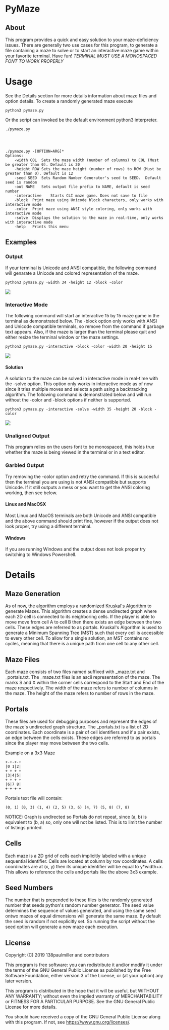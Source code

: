 ﻿# PyMaze
## About
This program provides a quick and easy solution to your maze-deficiency issues. There are generally two use cases for this program, to generate a file containing a maze to solve or to start an interactive maze game within your favorite terminal. Have fun!
_TERMINAL MUST USE A MONOSPACED FONT TO WORK PROPERLY_

# Usage
See the Details section for more details information about maze files and option details.
To create a randomly generated maze execute

	python3 pymaze.py

Or the script can invoked be the default environment python3 interpreter.

	./pymaze.py




	./pymaze.py -[OPTION=ARG]*
	Options:
		-width COL	Sets the maze width (number of columns) to COL (Must be greater than 0). Default is 20
		-height ROW	Sets the maze height (number of rows) to ROW (Must be greater than 0). Default is 12
		-seed SEED	Sets Random Number Generator's seed to SEED.  Default seed is random
		-out NAME	Sets output file prefix to NAME, default is seed number		
		-interactive	Starts CLI maze game. Does not save to file	
		-block	Print maze using Unicode block characters, only works with interactive mode	
		-color	Print maze using ANSI style coloring, only works with interactive mode	
		-solve	Displays the solution to the maze in real-time, only works with interactive mode
		-help	Prints this menu

## Examples


### Output

If your terminal is Unicode and ANSI compatible, the following command will genarate a Unicode and colored representation of the maze. 

	python3 pymaze.py -width 34 -height 12 -block -color

![](res/demo_block.png)


### Interactive Mode
The following command will start an interactive 15 by 15 maze game in the terminal as demonstrated below. The -block option only works with ANSI and Unicode compatible terminals, so remove from the command if garbage text appears.
Also, if the maze is larger than the terminal please quit and either resize the terminal window or the maze settings.	

	python3 pymaze.py -interactive -block -color -width 20 -height 15

![](res/demo_game.gif)

#### Solution
A solution to the maze can be solved in interactive mode in real-time with the -solve option. This option only works in interactive mode as of now since it tries multiple moves and selects a path using a backtracking algorithm. The following command is demonstrated below and will run without the -color and -block options if neither is supported.

   	python3 pymaze.py -interactive -solve -width 35 -height 20 -block -color

![](res/demo_solve.gif)


### Unaligned Output
This program relies on the users font to be monospaced, this holds true whether the maze is being viewed in the terminal or in a text editor. 

### Garbled Output

Try removing the -color option and retry the command. If this is succesful then the terminal you are using is not ANSI compatible but supports Unicode.
If it still outputs a mess or you want to get the ANSI coloring working, then see below.

#### Linux and MacOSX
Most Linux and MacOS terminals are both Unicode and ANSI compatible and the above command should print fine, however if the output does not look proper, try using a different terminal. 

#### Windows
If you are running Windows and the output does not look proper try switching to Windows Powershell. 

# Details
## Maze Generation
As of now, the algorithm employs a randomized [Kruskal's Algorithm](https://en.wikipedia.org/wiki/Kruskal%27s_algorithm) to generate Mazes. This algorithm creates a dense undirected graph where each 2D cell is connected to its neighboring cells. If the player is able to move move from cell A to cell B then there exists an edge between the two cells. These edges are referred to as portals. Kruskal's Algorithm is used to generate a Minimum Spanning Tree (MST) such that every cell is accessible to every other cell. To allow for a single solution, an MST contains no cycles, meaning that there is a unique path from one cell to any other cell. 

## Maze Files
Each maze consists of two files named suffixed with _maze.txt and _portals.txt. 
The _maze.txt files is an ascii representation of the maze. 
The marks S and X within the corner cells correspond to the Start and End of the maze respectively. 
The width of the maze refers to number of columns in the maze.
The height of the maze refers to number of rows in the maze. 


## Portals
These files are used for debugging purposes and represent the edges of the maze's undirected graph structure. 
The _portals.txt is a list of 2D coordinates. Each coordinate is a pair of cell identifiers and if a pair exists, an edge between the cells exists. These edges are referred to as portals since the player may move between the two cells.

Example on a 3x3 Maze
	
	+-+-+-+
	|0 1|2|
	+ + + +
	|3|4|5|
	+ + + +
	|6|7 8|
	+-+-+-+	
Portals text file will contain: 

	(0, 1) (0, 3) (1, 4) (2, 5) (3, 6) (4, 7) (5, 8) (7, 8)

NOTICE: Graph is undirected so Portals do not repeat, since (a, b) is equivalent to (b, a) so, only one will not be listed. This is to limit the number of listings printed.

## Cells
Each maze is a 2D grid of cells each implicitly labeled with a unique sequential identifier. 
Cells are located at column by row coordinates. A cells coordinates are at (x, y) then its unique identifier will be equal to y*width+x. This allows to reference the cells and portals like the above 3x3 example.


## Seed Numbers
The number that is prepended to these files is the randomly generated number that seeds python's random number generator. The seed value determines the sequence of values generated, and using the same seed ontwo mazes of equal dimensions will generate the same maze. By default the seed is random if not explicitly set. So running the script without the seed option will generate a new maze each execution.

## License 

Copyright (C) 2019 138paulmiller and contributors

This program is free software: you can redistribute it and/or modify
it under the terms of the GNU General Public License as published by
the Free Software Foundation, either version 3 of the License, or
(at your option) any later version.

This program is distributed in the hope that it will be useful,
but WITHOUT ANY WARRANTY; without even the implied warranty of
MERCHANTABILITY or FITNESS FOR A PARTICULAR PURPOSE.  See the
GNU General Public License for more details.

You should have received a copy of the GNU General Public License
along with this program.  If not, see <https://www.gnu.org/licenses/>.


